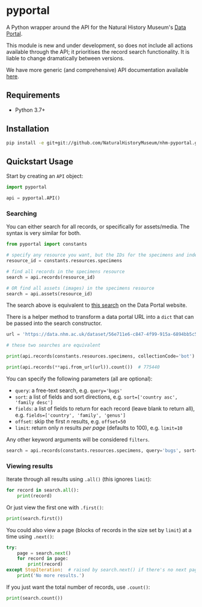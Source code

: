 # pyportal

A Python wrapper around the API for the Natural History Museum's [Data Portal](https://data.nhm.ac.uk).

This module is new and under development, so does not include all actions available through the API; it prioritises the record search functionality. It is liable to change dramatically between versions.

We have more generic (and comprehensive) API documentation available [here](https://naturalhistorymuseum.github.io/dataportal-docs).


## Requirements

- Python 3.7+


## Installation

```sh
pip install -e git+git://github.com/NaturalHistoryMuseum/nhm-pyportal.git#egg=pyportal
```


## Quickstart Usage

Start by creating an `API` object:

```python
import pyportal

api = pyportal.API()
```

### Searching

You can either search for all records, or specifically for assets/media. The syntax is very similar for both.

```python
from pyportal import constants

# specify any resource you want, but the IDs for the specimens and index lots resources are built in
resource_id = constants.resources.specimens

# find all records in the specimens resource
search = api.records(resource_id)

# OR find all assets (images) in the specimens resource
search = api.assets(resource_id)
```

The search above is equivalent to [this search](https://data.nhm.ac.uk/dataset/56e711e6-c847-4f99-915a-6894bb5c5dea/resource/05ff2255-c38a-40c9-b657-4ccb55ab2feb) on the Data Portal website.

There is a helper method to transform a data portal URL into a `dict` that can be passed into the search constructor.

```python
url = 'https://data.nhm.ac.uk/dataset/56e711e6-c847-4f99-915a-6894bb5c5dea/resource/05ff2255-c38a-40c9-b657-4ccb55ab2feb?filters=collectionCode%3Abot'

# these two searches are equivalent

print(api.records(constants.resources.specimens, collectionCode='bot').count())  # 775440

print(api.records(**api.from_url(url)).count())  # 775440
```

You can specify the following parameters (all are optional):

- `query`: a free-text search, e.g. `query='bugs'`
- `sort`: a list of fields and sort directions, e.g. `sort=['country asc', 'family desc']`
- `fields`: a list of fields to return for each record (leave blank to return all), e.g. `fields=['country', 'family', 'genus']`
- `offset`: skip the first _n_ results, e.g. `offset=50`
- `limit`: return only _n_ results _per page_ (defaults to 100), e.g. `limit=10`

Any other keyword arguments will be considered `filters`.

```python
search = api.records(constants.resources.specimens, query='bugs', sort=['country asc', 'family desc'], fields=['country', 'family', 'genus'], offset=50, limit=10)
```

### Viewing results

Iterate through all results using `.all()` (this ignores `limit`):

```python
for record in search.all():
    print(record)
```

Or just view the first one with `.first()`:

```python
print(search.first())
```

You could also view a page (blocks of records in the size set by `limit`) at a time using `.next()`:

```python
try:
    page = search.next()
    for record in page:
        print(record)
except StopIteration:  # raised by search.next() if there's no next page
    print('No more results.')
```

If you just want the total number of records, use `.count()`:

```python
print(search.count())
```